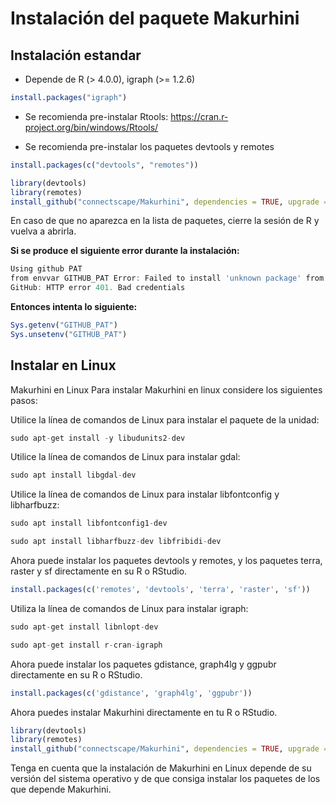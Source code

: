 # Instalación del paquete Makurhini

## Instalación estandar

-   Depende de R (\> 4.0.0), igraph (\>= 1.2.6)


``` r
install.packages("igraph")
```

-   Se recomienda pre-instalar Rtools:
<https://cran.r-project.org/bin/windows/Rtools/>

-   Se recomienda pre-instalar los paquetes devtools y remotes


``` r
install.packages(c("devtools", "remotes"))
```


``` r
library(devtools) 
library(remotes)
install_github("connectscape/Makurhini", dependencies = TRUE, upgrade = "never")
```

En caso de que no aparezca en la lista de paquetes, cierre la sesión de
R y vuelva a abrirla.

**Si se produce el siguiente error durante la instalación:**


``` r
Using github PAT
from envvar GITHUB_PAT Error: Failed to install 'unknown package' from
GitHub: HTTP error 401. Bad credentials
```

**Entonces intenta lo siguiente:**


``` r
Sys.getenv("GITHUB_PAT") 
Sys.unsetenv("GITHUB_PAT")
```

## Instalar en Linux

Makurhini en Linux Para instalar Makurhini en linux considere los
siguientes pasos:

Utilice la línea de comandos de Linux para instalar el paquete de la
unidad:


``` r
sudo apt-get install -y libudunits2-dev
```

Utilice la línea de comandos de Linux para instalar gdal:


``` r
sudo apt install libgdal-dev
```

Utilice la línea de comandos de Linux para instalar libfontconfig y
libharfbuzz:


``` r
sudo apt install libfontconfig1-dev

sudo apt install libharfbuzz-dev libfribidi-dev
```

Ahora puede instalar los paquetes devtools y remotes, y los paquetes
terra, raster y sf directamente en su R o RStudio.


``` r
install.packages(c('remotes', 'devtools', 'terra', 'raster', 'sf'))
```

Utiliza la línea de comandos de Linux para instalar igraph:


``` r
sudo apt-get install libnlopt-dev

sudo apt-get install r-cran-igraph
```

Ahora puede instalar los paquetes gdistance, graph4lg y ggpubr
directamente en su R o RStudio.


``` r
install.packages(c('gdistance', 'graph4lg', 'ggpubr'))
```

Ahora puedes instalar Makurhini directamente en tu R o RStudio.


``` r
library(devtools) 
library(remotes) 
install_github("connectscape/Makurhini", dependencies = TRUE, upgrade = "never") 
```

Tenga en cuenta que la instalación de Makurhini en Linux depende de su
versión del sistema operativo y de que consiga instalar los paquetes de
los que depende Makurhini.
